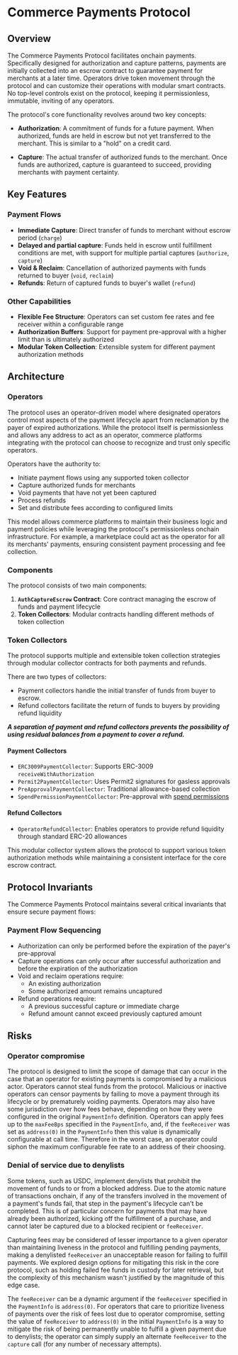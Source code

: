 # Commerce Payments Protocol

## Overview

The Commerce Payments Protocol facilitates onchain payments. Specifically designed for authorization and capture patterns, payments are initially collected into an escrow contract to guarantee payment for merchants at a later time. Operators drive token movement through the protocol and can customize their operations with modular smart contracts. No top-level controls exist on the protocol, keeping it permissionless, immutable, inviting of any operators.

The protocol's core functionality revolves around two key concepts:

- **Authorization**: A commitment of funds for a future payment. When authorized, funds are held in escrow but not yet transferred to the merchant. This is similar to a "hold" on a credit card.
  
- **Capture**: The actual transfer of authorized funds to the merchant. Once funds are authorized, capture is guaranteed to succeed, providing merchants with payment certainty.

## Key Features

### Payment Flows
- **Immediate Capture**: Direct transfer of funds to merchant without escrow period (`charge`)
- **Delayed and partial capture**: Funds held in escrow until fulfillment conditions are met, with support for multiple partial captures (`authorize`, `capture`)
- **Void & Reclaim**: Cancellation of authorized payments with funds returned to buyer (`void`, `reclaim`)
- **Refunds**: Return of captured funds to buyer's wallet (`refund`)

### Other Capabilities
- **Flexible Fee Structure**: Operators can set custom fee rates and fee receiver within a configurable range
- **Authorization Buffers**: Support for payment pre-approval with a higher limit than is ultimately authorized
- **Modular Token Collection**: Extensible system for different payment authorization methods

## Architecture

### Operators

The protocol uses an operator-driven model where designated operators control most aspects of the payment lifecycle apart from reclamation by the payer of expired authorizations. While the protocol itself is permissionless and allows any address to act as an operator, commerce platforms integrating with the protocol can choose to recognize and trust only specific operators.

Operators have the authority to:
- Initiate payment flows using any supported token collector
- Capture authorized funds for merchants
- Void payments that have not yet been captured
- Process refunds
- Set and distribute fees according to configured limits

This model allows commerce platforms to maintain their business logic and payment policies while leveraging the protocol's permissionless onchain infrastructure. For example, a marketplace could act as the operator for all its merchants' payments, ensuring consistent payment processing and fee collection.

### Components

The protocol consists of two main components:

1. **`AuthCaptureEscrow` Contract**: Core contract managing the escrow of funds and payment lifecycle
2. **Token Collectors**: Modular contracts handling different methods of token collection

### Token Collectors
The protocol supports multiple and extensible token collection strategies through modular collector contracts for both payments and refunds.

 There are two types of collectors:
- Payment collectors handle the initial transfer of funds from buyer to escrow. 
- Refund collectors facilitate the return of funds to buyers by providing refund liquidity

**_A separation of payment and refund collectors prevents the possibility of using residual balances from a payment to cover a refund._**

#### Payment Collectors
- `ERC3009PaymentCollector`: Supports ERC-3009 `receiveWithAuthorization`
- `Permit2PaymentCollector`: Uses Permit2 signatures for gasless approvals
- `PreApprovalPaymentCollector`: Traditional allowance-based collection
- `SpendPermissionPaymentCollector`: Pre-approval with [spend permissions](https://github.com/coinbase/spend-permissions)

#### Refund Collectors
- `OperatorRefundCollector`: Enables operators to provide refund liquidity through standard ERC-20 allowances

This modular collector system allows the protocol to support various token authorization methods while maintaining a consistent interface for the core escrow contract.

## Protocol Invariants

The Commerce Payments Protocol maintains several critical invariants that ensure secure payment flows:

### Payment Flow Sequencing
- Authorization can only be performed before the expiration of the payer's pre-approval
- Capture operations can only occur after successful authorization and before the expiration of the authorization
- Void and reclaim operations require:
  - An existing authorization
  - Some authorized amount remains uncaptured
- Refund operations require:
  - A previous successful capture or immediate charge
  - Refund amount cannot exceed previously captured amount

## Risks

### Operator compromise

The protocol is designed to limit the scope of damage that can occur in the case that an operator for existing payments is compromised by a malicious actor. Operators cannot steal funds from the protocol. Malicious or inactive operators can censor payments by failing to move a payment through its lifecycle or by prematurely voiding payments. Operators may also have some jurisdiction over how fees behave, depending on how they were configured in the original `PaymentInfo` definition. Operators can apply fees up to the `maxFeeBps` specified in the `PaymentInfo`, and, if the `feeReceiver` was set as `address(0)` in the `PaymentInfo` then this value is dynamically configurable at call time. Therefore in the worst case, an operator could siphon the maximum configurable fee rate to an address of their choosing.

### Denial of service due to denylists

Some tokens, such as USDC, implement denylists that prohibit the movement of funds to or from a blocked address. Due to the atomic nature of transactions onchain, 
if any of the transfers involved in the movement of a payment's funds fail, that step in the payment's lifecycle can't be completed. This is of particular concern for payments
that may have already been authorized, kicking off the fulfillment of a purchase, and cannot later be captured due to a blocked recipient or `feeReceiver`.

Capturing fees may be considered of lesser importance to a given operator than maintaining liveness in the protocol and fulfilling pending payments, making a denylisted `feeReceiver` an unacceptable reason for failing to fulfill payments. We explored design options for mitigating this risk in the core protocol, such as holding failed fee funds in custody for later retrieval, but the complexity of this mechanism wasn't justified by the magnitude of this edge case.

The `feeReceiver` can be a dynamic argument if the `feeReceiver` specified in the `PaymentInfo` is `address(0)`. For operators that care to prioritize liveness of payments over the risk of fees lost due to operator compromise, setting the value of `feeReceiver` to `address(0)` in the initial `PaymentInfo` is a way to mitigate the risk of being permanently unable to fulfill a given payment due to denylists; the operator can simply supply an alternate `feeReceiver` to the `capture` call (for any number of necessary attempts). 